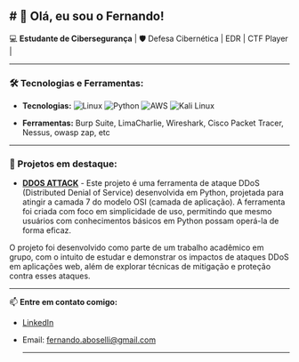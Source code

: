 ## # 👋 Olá, eu sou o Fernando!

💻 **Estudante de Cibersegurança** | 🛡️ Defesa Cibernética | EDR | CTF Player |

---

### 🛠️ Tecnologias e Ferramentas:
- **Tecnologias:**  ![Linux](https://img.shields.io/badge/Linux-FCC624?style=flat&logo=linux&logoColor=black) ![Python](https://img.shields.io/badge/Python-3776AB?style=flat&logo=python&logoColor=white) ![AWS](https://img.shields.io/badge/AWS-232F3E?style=flat&logo=amazonaws&logoColor=white) ![Kali Linux](https://img.shields.io/badge/Kali_Linux-557C94?style=flat&logo=kalilinux&logoColor=white) 

  


- **Ferramentas:** Burp Suite, LimaCharlie, Wireshark, Cisco Packet Tracer, Nessus, owasp zap, etc

---

### 🌟 Projetos em destaque:
- [**DDOS ATTACK**](https://github.com/Peaky-Hackers/Challenge) - Este projeto é uma ferramenta de ataque DDoS (Distributed Denial of Service) desenvolvida em Python, projetada para atingir a camada 7 do modelo OSI (camada de aplicação). A ferramenta foi criada com foco em simplicidade de uso, permitindo que mesmo usuários com conhecimentos básicos em Python possam operá-la de forma eficaz.


 O projeto foi desenvolvido como parte de um trabalho acadêmico em grupo, com o intuito de estudar e demonstrar os impactos de ataques DDoS em aplicações web, além de explorar técnicas de mitigação 
 e proteção contra esses ataques.


---

📫 **Entre em contato comigo:**
- [LinkedIn](https://www.linkedin.com/in/fernandoboselli-cyber/)
- Email: fernando.aboselli@gmail.com

  ---

